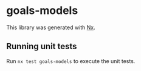 # goals-models

This library was generated with [Nx](https://nx.dev).

## Running unit tests

Run `nx test goals-models` to execute the unit tests.
